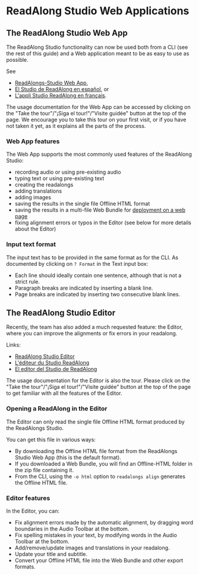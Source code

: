 # ReadAlong Studio Web Applications

## The ReadAlong Studio Web App

The ReadAlong Studio functionality can now be used both from a CLI (see the rest of this guide) and a Web application meant to be as easy to use as possible.

See

 - [ReadAlongs-Studio Web App](https://readalong-studio.mothertongues.org/),
 - [El Studio de ReadAlong en español](https://readalong-studio.mothertongues.org/es/), or
 - [L'appli Studio ReadAlong en français](https://readalong-studio.mothertongues.org/fr/).

The usage documentation for the Web App can be accessed by clicking on the "Take the tour"/"¡Siga el tour!"/"Visite guidée" button at the top of the page. We encourage you to take this tour on your first visit, or if you have not taken it yet, as it explains all the parts of the process.

### Web App features

The Web App supports the most commonly used features of the ReadAlong Studio:

 - recording audio or using pre-existing audio
 - typing text or using pre-existing text
 - creating the readalongs
 - adding translations
 - adding images
 - saving the results in the single file Offline HTML format
 - saving the results in a multi-file Web Bundle for [deployment on a web page](outputs.md#simple-web-deployment)
 - fixing alignment errors or typos in the Editor (see below for more details about the Editor)

### Input text format

The input text has to be provided in the same format as for the CLI. As documented by clicking on `? Format` in the Text input box:

 - Each line should ideally contain one sentence, although that is not a strict rule.
 - Paragraph breaks are indicated by inserting a blank line.
 - Page breaks are indicated by inserting two consecutive blank lines.

## The ReadAlong Studio Editor

Recently, the team has also added a much requested feature: the Editor, where you can improve the alignments or fix errors in your readalong.

Links:

 - [ReadAlong Studio Editor](https://readalong-studio.mothertongues.org/#/editor)
 - [L'éditeur du Studio ReadAlong](https://readalong-studio.mothertongues.org/fr/#/editor)
 - [El editor del Studio de ReadAlong](https://readalong-studio.mothertongues.org/es/#/editor)

The usage documentation for the Editor is also the tour. Please click on the "Take the tour"/"¡Siga el tour!"/"Visite guidée" button at the top of the page to get familiar with all the features of the Editor.

### Opening a ReadAlong in the Editor

The Editor can only read the single file Offline HTML format produced by the ReadAlongs Studio.

You can get this file in various ways:

 - By downloading the Offline HTML file format from the ReadAlongs Studio Web App (this is the default format).
 - If you downloaded a Web Bundle, you will find an Offline-HTML folder in the zip file containing it.
 - From the CLI, using the `-o html` option to `readalongs align` generates the Offline HTML file.

### Editor features

In the Editor, you can:

 - Fix alignment errors made by the automatic alignment, by dragging word boundaries in the Audio Toolbar at the bottom.
 - Fix spelling mistakes in your text, by modifying words in the Audio Toolbar at the bottom.
 - Add/remove/update images and translations in your readalong.
 - Update your title and subtitle.
 - Convert your Offline HTML file into the Web Bundle and other export formats.
